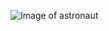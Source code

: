 ![Image of astronaut](https://img.freepik.com/free-vector/cute-astronaut-dance-cartoon-vector-icon-illustration-technology-science-icon-concept-isolated-premium-vector-flat-cartoon-style_138676-3851.jpg)
